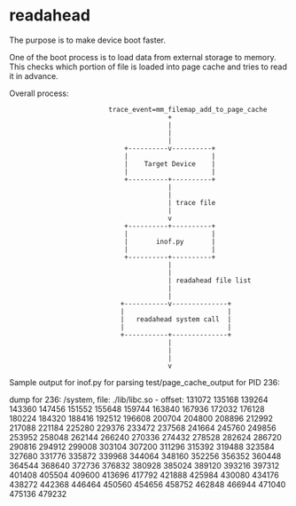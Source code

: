 # readahead

The purpose is to make device boot faster.

One of the boot process is to load data from external storage to memory. This checks which portion of file is loaded into page cache and tries to read it in advance.

Overall process:

                             trace_event=mm_filemap_add_to_page_cache
                                            +
                                            |
                                            |
                                            |
                                 +----------v----------+
                                 |                     |
                                 |    Target Device    |
                                 |                     |
                                 +----------+----------+
                                            |
                                            |
                                            | trace file
                                            |
                                            v
                                 +----------+----------+
                                 |                     |
                                 |       inof.py       |
                                 |                     |
                                 +----------+----------+
                                            |
                                            |
                                            | readahead file list
                                            |
                                            |
                                +-----------v--------------+
                                |                          |
                                |   readahead system call  |
                                |                          |
                                +-----------+--------------+
                                            |
                                            |
                                            |
                                            v




Sample output for inof.py for parsing test/page_cache_output for PID 236:

dump for 236:
/system, file: ./lib/libc.so - offset:
131072 135168 139264 143360 147456 151552 155648 159744 163840 167936 172032 176128 180224 184320 188416 192512 196608 200704 204800 208896 212992 217088 221184 225280 229376 233472 237568 241664 245760 249856 253952 258048 262144 266240 270336 274432 278528 282624 286720 290816 294912 299008 303104 307200 311296 315392 319488 323584 327680 331776 335872 339968 344064 348160 352256 356352 360448 364544 368640 372736 376832 380928 385024 389120 393216 397312 401408 405504 409600 413696 417792 421888 425984 430080 434176 438272 442368 446464 450560 454656 458752 462848 466944 471040 475136 479232 
